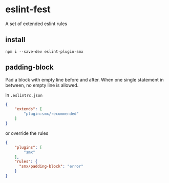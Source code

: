 # eslint-fest

A set of extended eslint rules

## install

```
npm i --save-dev eslint-plugin-smx
```

## padding-block

Pad a block with empty line before and after. When one single statement in between, no empty line is allowed.

in `.eslintrc.json`

```json
{
    "extends": [
        "plugin:smx/recommended"
    ]
}
```

or override the rules

```json
{
    "plugins": [
        "smx"
    ],
    "rules": {
      "smx/padding-block": "error"
    }
}
```
